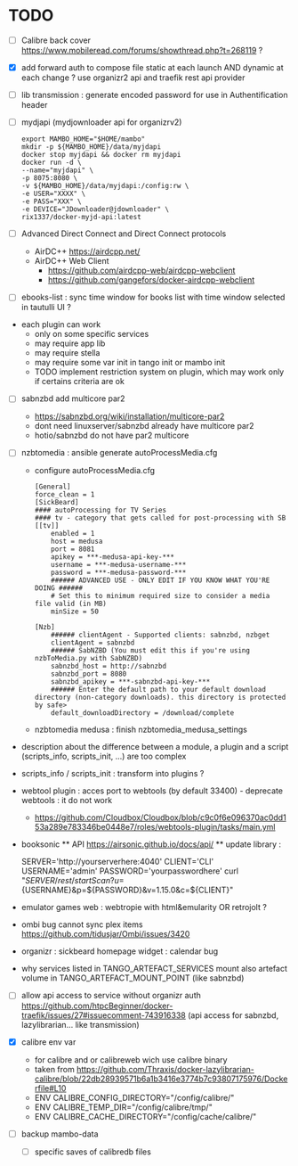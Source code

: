 #  TODO 

* [ ] Calibre back cover https://www.mobileread.com/forums/showthread.php?t=268119 ?

* [X] add forward auth to compose file static at each launch AND dynamic at each change ? use organizr2 api and traefik rest api provider

* [ ] lib transmission : generate encoded password for use in Authentification header

* [ ] mydjapi (mydjownloader api for organizrv2)
    ```
    export MAMBO_HOME="$HOME/mambo"
    mkdir -p ${MAMBO_HOME}/data/myjdapi
    docker stop myjdapi && docker rm myjdapi
    docker run -d \
    --name="myjdapi" \
    -p 8075:8080 \
    -v ${MAMBO_HOME}/data/myjdapi:/config:rw \
    -e USER="XXXX" \ 
    -e PASS="XXX" \
    -e DEVICE="JDownloader@jdownloader" \
    rix1337/docker-myjd-api:latest
    ```

* [ ] Advanced Direct Connect and Direct Connect protocols
    * AirDC++ https://airdcpp.net/
    * AirDC++ Web Client 
        * https://github.com/airdcpp-web/airdcpp-webclient
        * https://github.com/gangefors/docker-airdcpp-webclient


* [ ] ebooks-list : sync time window for books list with time window selected in tautulli UI ?

* each plugin can work 
    * only on some specific services
    * may require app lib
    * may require stella
    * may require some var init in tango init or mambo init
    * TODO implement restriction system on plugin, which may work only if certains criteria are ok

* [ ] sabnzbd add multicore par2
    * https://sabnzbd.org/wiki/installation/multicore-par2
    * dont need linuxserver/sabnzbd already have multicore par2
    * hotio/sabnzbd do not have par2 multicore

* [ ] nzbtomedia : ansible generate autoProcessMedia.cfg 
    * configure autoProcessMedia.cfg
        ```
        [General]
        force_clean = 1
        [SickBeard]
        #### autoProcessing for TV Series
        #### tv - category that gets called for post-processing with SB
        [[tv]]
            enabled = 1
            host = medusa
            port = 8081
            apikey = ***-medusa-api-key-***
            username = ***-medusa-username-***
            password = ***-medusa-password-***
            ###### ADVANCED USE - ONLY EDIT IF YOU KNOW WHAT YOU'RE DOING ######
            # Set this to minimum required size to consider a media file valid (in MB)
            minSize = 50
        
        [Nzb]
            ###### clientAgent - Supported clients: sabnzbd, nzbget
            clientAgent = sabnzbd
            ###### SabNZBD (You must edit this if you're using nzbToMedia.py with SabNZBD)
            sabnzbd_host = http://sabnzbd
            sabnzbd_port = 8080
            sabnzbd_apikey = ***-sabnzbd-api-key-***
            ###### Enter the default path to your default download directory (non-category downloads). this directory is protected by safe>
            default_downloadDirectory = /download/complete
        ```
    * nzbtomedia medusa : finish nzbtomedia_medusa_settings


* description about the difference between a module, a plugin and a script (scripts_info, scripts_init, ...) are too complex

* scripts_info / scripts_init : transform into plugins ?

* webtool plugin : acces port to webtools (by default 33400) - deprecate webtools : it do not work
    * https://github.com/Cloudbox/Cloudbox/blob/c9c0f6e096370ac0dd153a289e783346be0448e7/roles/webtools-plugin/tasks/main.yml

* booksonic 
** API https://airsonic.github.io/docs/api/
** update library  : 

    SERVER='http://yourserverhere:4040'
    CLIENT='CLI'
    USERNAME='admin'
    PASSWORD='yourpasswordhere'
    curl "${SERVER}/rest/startScan?u=${USERNAME}&p=${PASSWORD}&v=1.15.0&c=${CLIENT}"



* emulator games web : webtropie with html&emularity OR retrojolt ?

* ombi bug cannot sync plex items https://github.com/tidusjar/Ombi/issues/3420

* organizr : sickbeard homepage widget : calendar bug

* why services listed in TANGO_ARTEFACT_SERVICES mount also artefact volume in TANGO_ARTEFACT_MOUNT_POINT (like sabnzbd)

* [ ] allow api access to service without organizr auth https://github.com/htpcBeginner/docker-traefik/issues/27#issuecomment-743916338 (api access for sabnzbd, lazylibrarian... like transmission)

* [X] calibre env var
    * for calibre and or calibreweb wich use calibre binary
    * taken from https://github.com/Thraxis/docker-lazylibrarian-calibre/blob/22db28939571b6a1b3416e3774b7c93807175976/Dockerfile#L10
    * ENV CALIBRE_CONFIG_DIRECTORY="/config/calibre/"
    * ENV CALIBRE_TEMP_DIR="/config/calibre/tmp/"
    * ENV CALIBRE_CACHE_DIRECTORY="/config/cache/calibre/"

* [ ] backup mambo-data
    * [ ] specific saves of calibredb files
